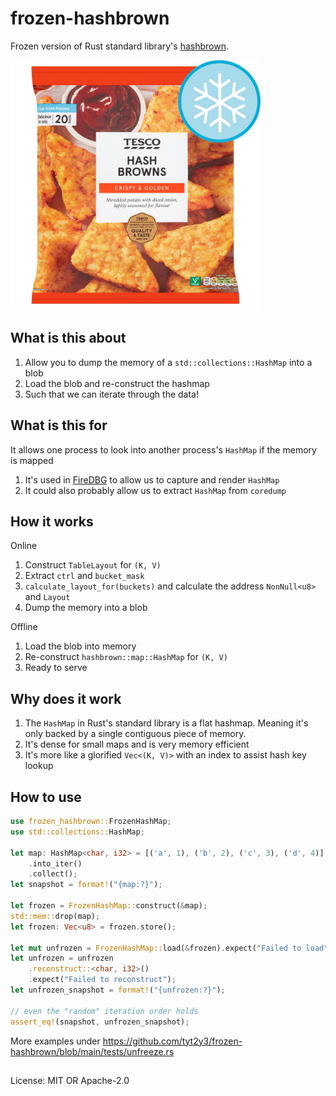 # frozen-hashbrown

Frozen version of Rust standard library's [hashbrown](https://github.com/rust-lang/hashbrown).

<img src="https://raw.githubusercontent.com/tyt2y3/frozen-hashbrown/main/frozen-hashbrown.png" width="400"/>

## What is this about

1. Allow you to dump the memory of a `std::collections::HashMap` into a blob
2. Load the blob and re-construct the hashmap
3. Such that we can iterate through the data!

## What is this for

It allows one process to look into another process's `HashMap` if the memory is mapped

1. It's used in [FireDBG](https://firedbg.sea-ql.org/) to allow us to capture and render `HashMap`
2. It could also probably allow us to extract `HashMap` from `coredump`

## How it works

Online

1. Construct `TableLayout` for `(K, V)`
2. Extract `ctrl` and `bucket_mask`
3. `calculate_layout_for(buckets)` and calculate the address `NonNull<u8>` and `Layout`
4. Dump the memory into a blob

Offline

1. Load the blob into memory
2. Re-construct `hashbrown::map::HashMap` for `(K, V)`
3. Ready to serve

## Why does it work

1. The `HashMap` in Rust's standard library is a flat hashmap. Meaning it's only backed by a single contiguous piece of memory.
2. It's dense for small maps and is very memory efficient
3. It's more like a glorified `Vec<(K, V)>` with an index to assist hash key lookup

## How to use

```rust
use frozen_hashbrown::FrozenHashMap;
use std::collections::HashMap;

let map: HashMap<char, i32> = [('a', 1), ('b', 2), ('c', 3), ('d', 4)]
    .into_iter()
    .collect();
let snapshot = format!("{map:?}");

let frozen = FrozenHashMap::construct(&map);
std::mem::drop(map);
let frozen: Vec<u8> = frozen.store();

let mut unfrozen = FrozenHashMap::load(&frozen).expect("Failed to load");
let unfrozen = unfrozen
    .reconstruct::<char, i32>()
    .expect("Failed to reconstruct");
let unfrozen_snapshot = format!("{unfrozen:?}");

// even the "random" iteration order holds
assert_eq!(snapshot, unfrozen_snapshot);
```

More examples under https://github.com/tyt2y3/frozen-hashbrown/blob/main/tests/unfreeze.rs

##

License: MIT OR Apache-2.0
